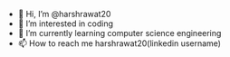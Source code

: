 - 👋 Hi, I’m @harshrawat20
- 👀 I’m interested in coding
- 🌱 I’m currently learning computer science engineering
- 📫 How to reach me harshrawat20(linkedin username)

<!---
harshrawat20/harshrawat20 is a ✨ special ✨ repository because its `README.md` (this file) appears on your GitHub profile.
You can click the Preview link to take a look at your changes.
--->
